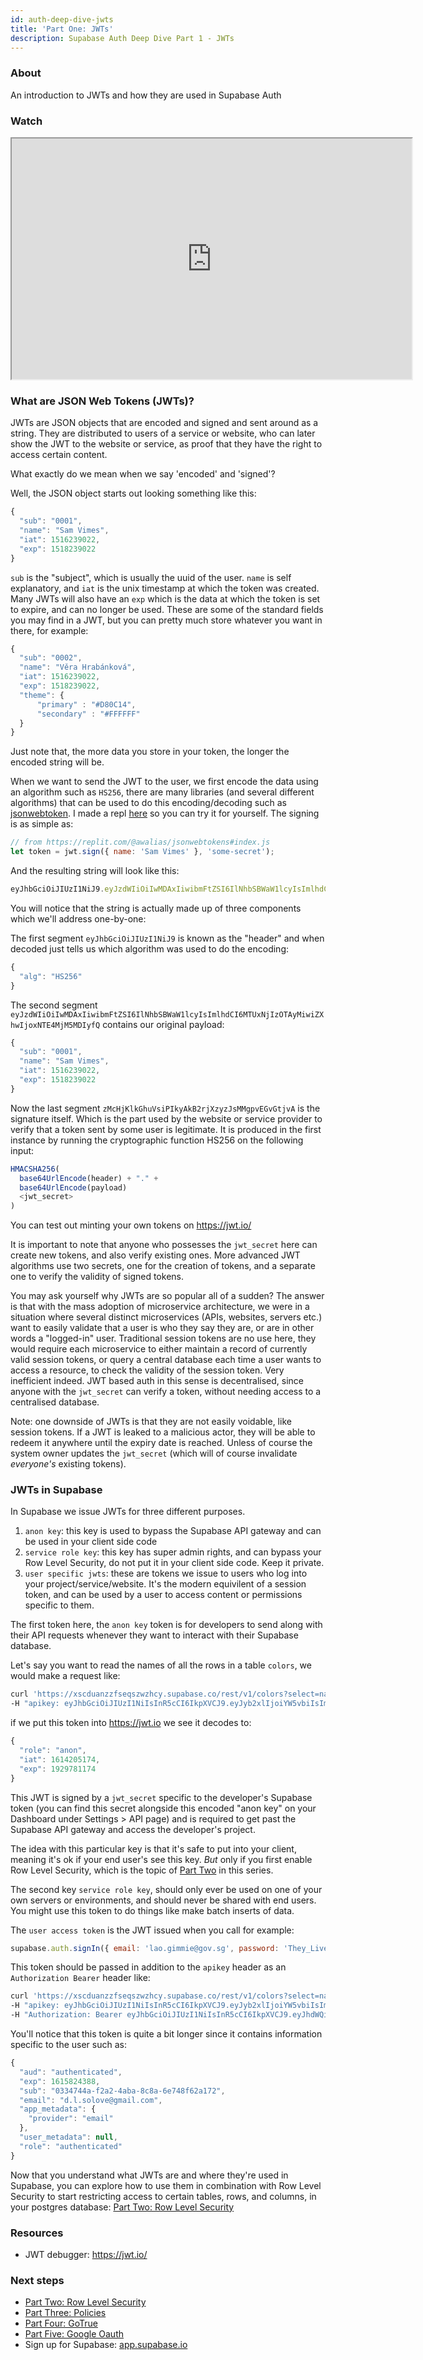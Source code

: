 ```yaml
---
id: auth-deep-dive-jwts
title: 'Part One: JWTs'
description: Supabase Auth Deep Dive Part 1 - JWTs
---
```


### About

An introduction to JWTs and how they are used in Supabase Auth


### Watch

<iframe className="w-full video-with-border" width="640" height="385" src="https://www.youtube-nocookie.com/embed/v3Exg5YpJvE" frameBorder="1" allow="accelerometer; autoplay; clipboard-write; encrypted-media; gyroscope; picture-in-picture" allowFullScreen></iframe>

### What are JSON Web Tokens (JWTs)?

JWTs are JSON objects that are encoded and signed and sent around as a string. They are distributed to users of a service or website, who can later show the JWT to the website or service, as proof that they have the right to access certain content.

What exactly do we mean when we say 'encoded' and 'signed'?

Well, the JSON object starts out looking something like this:

```js
{
  "sub": "0001",
  "name": "Sam Vimes",
  "iat": 1516239022,
  "exp": 1518239022
}
```

`sub` is the "subject", which is usually the uuid of the user. `name` is self explanatory, and `iat` is the unix timestamp at which the token was created. Many JWTs will also have an `exp` which is the data at which the token is set to expire, and can no longer be used. These are some of the standard fields you may find in a JWT, but you can pretty much store whatever you want in there, for example:

```js
{
  "sub": "0002",
  "name": "Věra Hrabánková",
  "iat": 1516239022,
  "exp": 1518239022,
  "theme": {
      "primary" : "#D80C14",
      "secondary" : "#FFFFFF"
  }
}
```

Just note that, the more data you store in your token, the longer the encoded string will be.

When we want to send the JWT to the user, we first encode the data using an algorithm such as `HS256`, there are many libraries (and several different algorithms) that can be used to do this encoding/decoding such as [jsonwebtoken](https://www.npmjs.com/package/jsonwebtoken). I made a repl [here](https://replit.com/@awalias/jsonwebtokens#index.js) so you can try it for yourself. The signing is as simple as:

```js
// from https://replit.com/@awalias/jsonwebtokens#index.js
let token = jwt.sign({ name: 'Sam Vimes' }, 'some-secret');
```

And the resulting string will look like this:

```js
eyJhbGciOiJIUzI1NiJ9.eyJzdWIiOiIwMDAxIiwibmFtZSI6IlNhbSBWaW1lcyIsImlhdCI6MTUxNjIzOTAyMiwiZXhwIjoxNTE4MjM5MDIyfQ.zMcHjKlkGhuVsiPIkyAkB2rjXzyzJsMMgpvEGvGtjvA
```

You will notice that the string is actually made up of three components which we'll address one-by-one:

The first segment `eyJhbGciOiJIUzI1NiJ9` is known as the "header" and when decoded just tells us which algorithm was used to do the encoding:

```js
{
  "alg": "HS256"
}
```

The second segment `eyJzdWIiOiIwMDAxIiwibmFtZSI6IlNhbSBWaW1lcyIsImlhdCI6MTUxNjIzOTAyMiwiZXhwIjoxNTE4MjM5MDIyfQ` contains our original payload:

```js
{
  "sub": "0001",
  "name": "Sam Vimes",
  "iat": 1516239022,
  "exp": 1518239022
}
```

Now the last segment `zMcHjKlkGhuVsiPIkyAkB2rjXzyzJsMMgpvEGvGtjvA` is the signature itself. Which is the part used by the website or service provider to verify that a token sent by some user is legitimate. It is produced in the first instance by running the cryptographic function HS256 on the following input:

```js
HMACSHA256(
  base64UrlEncode(header) + "." +
  base64UrlEncode(payload)
  <jwt_secret>
)
```

You can test out minting your own tokens on https://jwt.io/

It is important to note that anyone who possesses the `jwt_secret` here can create new tokens, and also verify existing ones. More advanced JWT algorithms use two secrets, one for the creation of tokens, and a separate one to verify the validity of signed tokens.

You may ask yourself why JWTs are so popular all of a sudden? The answer is that with the mass adoption of microservice architecture, we were in a situation where several distinct microservices (APIs, websites, servers etc.) want to easily validate that a user is who they say they are, or are in other words a "logged-in" user. Traditional session tokens are no use here, they would require each microservice to either maintain a record of currently valid session tokens, or query a central database each time a user wants to access a resource, to check the validity of the session token. Very inefficient indeed. JWT based auth in this sense is decentralised, since anyone with the `jwt_secret` can verify a token, without needing access to a centralised database.

Note: one downside of JWTs is that they are not easily voidable, like session tokens. If a JWT is leaked to a malicious actor, they will be able to redeem it anywhere until the expiry date is reached. Unless of course the system owner updates the `jwt_secret` (which will of course invalidate *everyone's* existing tokens).

### JWTs in Supabase

In Supabase we issue JWTs for three different purposes.

1. `anon key`: this key is used to bypass the Supabase API gateway and can be used in your client side code
2. `service role key`: this key has super admin rights, and can bypass your Row Level Security, do not put it in your client side code. Keep it private.
3. `user specific jwts`: these are tokens we issue to users who log into your project/service/website. It's the modern equivilent of a session token, and can be used by a user to access content or permissions specific to them.

The first token here, the `anon key` token is for developers to send along with their API requests whenever they want to interact with their Supabase database.

Let's say you want to read the names of all the rows in a table `colors`, we would make a request like:

```bash
curl 'https://xscduanzzfseqszwzhcy.supabase.co/rest/v1/colors?select=name' \
-H "apikey: eyJhbGciOiJIUzI1NiIsInR5cCI6IkpXVCJ9.eyJyb2xlIjoiYW5vbiIsImlhdCI6MTYxNDIwNTE3NCwiZXhwIjoxOTI5NzgxMTc0fQ.-NBR1WnZyQGpRLdXJfgfpszoZ0EeE6KHatJsDPLIX8c"
```

if we put this token into https://jwt.io we see it decodes to:

```js
{
  "role": "anon",
  "iat": 1614205174,
  "exp": 1929781174
}
```

This JWT is signed by a `jwt_secret` specific to the developer's Supabase token (you can find this secret alongside this encoded "anon key" on your Dashboard under Settings > API page) and is required to get past the Supabase API gateway and access the developer's project.

The idea with this particular key is that it's safe to put into your client, meaning it's ok if your end user's see this key. *But* only if you first enable Row Level Security, which is the topic of [Part Two](/docs/learn/auth-deep-dive/auth-row-level-security) in this series.

The second key `service role key`, should only ever be used on one of your own servers or environments, and should never be shared with end users. You might use this token to do things like make batch inserts of data.

The `user access token` is the JWT issued when you call for example:

```js
supabase.auth.signIn({ email: 'lao.gimmie@gov.sg', password: 'They_Live_1988!' })
```

This token should be passed in addition to the `apikey` header as an `Authorization Bearer` header like:

```bash
curl 'https://xscduanzzfseqszwzhcy.supabase.co/rest/v1/colors?select=name' \
-H "apikey: eyJhbGciOiJIUzI1NiIsInR5cCI6IkpXVCJ9.eyJyb2xlIjoiYW5vbiIsImlhdCI6MTYxNDIwNTE3NCwiZXhwIjoxOTI5NzgxMTc0fQ.-NBR1WnZyQGpRLdXJfgfpszoZ0EeE6KHatJsDPLIX8c" \
-H "Authorization: Bearer eyJhbGciOiJIUzI1NiIsInR5cCI6IkpXVCJ9.eyJhdWQiOiJhdXRoZW50aWNhdGVkIiwiZXhwIjoxNjE1ODI0Mzg4LCJzdWIiOiIwMzM0NzQ0YS1mMmEyLTRhYmEtOGM4YS02ZTc0OGY2MmExNzIiLCJlbWFpbCI6InNvbWVvbmVAZW1haWwuY29tIiwiYXBwX21ldGFkYXRhIjp7InByb3ZpZGVyIjoiZW1haWwifSwidXNlcl9tZXRhZGF0YSI6bnVsbCwicm9sZSI6ImF1dGhlbnRpY2F0ZWQifQ.I-_oSsJamtinGxniPETBf-ezAUwDW2sY9bJIThvdX9s"
```

You'll notice that this token is quite a bit longer since it contains information specific to the user such as:

```js
{
  "aud": "authenticated",
  "exp": 1615824388,
  "sub": "0334744a-f2a2-4aba-8c8a-6e748f62a172",
  "email": "d.l.solove@gmail.com",
  "app_metadata": {
    "provider": "email"
  },
  "user_metadata": null,
  "role": "authenticated"
}
```

Now that you understand what JWTs are and where they're used in Supabase, you can explore how to use them in combination with Row Level Security to start restricting access to certain tables, rows, and columns, in your postgres database: [Part Two: Row Level Security](/docs/learn/auth-deep-dive/auth-row-level-security)

### Resources

- JWT debugger: https://jwt.io/​


### Next steps

<!-- - Watch [Part One: JWTs](/docs/learn/auth-deep-dive/auth-deep-dive-jwts) -->
- [Part Two: Row Level Security](/docs/learn/auth-deep-dive/auth-row-level-security)
- [Part Three: Policies](/docs/learn/auth-deep-dive/auth-policies)
- [Part Four: GoTrue](/docs/learn/auth-deep-dive/auth-gotrue)
- [Part Five: Google Oauth](/docs/learn/auth-deep-dive/auth-google-oauth)
- Sign up for Supabase: [app.supabase.io](https://app.supabase.io)
